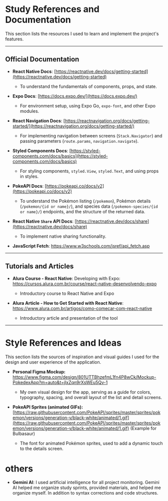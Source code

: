 # **Study References and Documentation**
This section lists the resources I used to learn and implement the project's features.
___
## Official Documentation

* **React Native Docs**: [https://reactnative.dev/docs/getting-started](https://reactnative.dev/docs/getting-started)
  * To understand the fundamentals of components, props, and state.

* **Expo Docs**: [https://docs.expo.dev/](https://docs.expo.dev/)
  * For environment setup, using Expo Go, `expo-font`, and other Expo modules.

* **React Navigation Docs**: [https://reactnavigation.org/docs/getting-started/](https://reactnavigation.org/docs/getting-started/)
  * For implementing navigation between screens (`Stack.Navigator`) and passing parameters (`route.params`, `navigation.navigate`).

* **Styled Components Docs**: [https://styled-components.com/docs/basics](https://styled-components.com/docs/basics)
  * For styling components, `styled.View`, `styled.Text`, and using props in styles.

* **PokeAPI Docs**: [https://pokeapi.co/docs/v2](https://pokeapi.co/docs/v2)
  * To understand the Pokémon listing (`/pokemon`), Pokémon details (`/pokemon/{id or name}/`), and species data (`/pokemon-species/{id or name}/`) endpoints, and the structure of the returned data.

* **React Native `Share` API Docs**: [https://reactnative.dev/docs/share](https://reactnative.dev/docs/share)
  * To implement native sharing functionality.

* **JavaScript Fetch**: https://www.w3schools.com/jsref/api_fetch.asp
___
## Tutorials and Articles

* **Alura Course - React Native**: Developing with Expo: https://cursos.alura.com.br/course/react-native-desenvolvendo-expo
  * Introductory course to React Native and Expo

* **Alura Article - How to Get Started with React Native**: https://www.alura.com.br/artigos/como-comecar-com-react-native
  * Introductory article and presentation of the tool

---

# Style References and Ideas

This section lists the sources of inspiration and visual guides I used for the design and user experience of the application.

* **Personal Figma Mockup:** https://www.figma.com/design/801UTTBhzefmL1fn4P8wCk/Mockup-PokedexApp?m=auto&t=jlxZqn9rXsWEu5Qv-1
  * My own visual design for the app, serving as a guide for colors, typography, spacing, and overall layout of the list and detail screens.

* **PokeAPI Sprites (animated GIFs):** [https://raw.githubusercontent.com/PokeAPI/sprites/master/sprites/pokemon/versions/generation-v/black-white/animated/1.gif](https://raw.githubusercontent.com/PokeAPI/sprites/master/sprites/pokemon/versions/generation-v/black-white/animated/1.gif) (Example for Bulbasaur)
  * The font for animated Pokémon sprites, used to add a dynamic touch to the details screen.

# others

* **Gemini AI**: I used artificial intelligence for all project monitoring. Gemini AI helped me organize study sprints, provided materials, and helped me organize myself. In addition to syntax corrections and code structures.